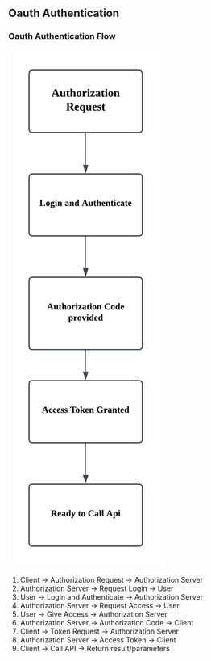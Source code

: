 ## Oauth Authentication

### Oauth Authentication Flow
<img src="pictures/Oauth%20Flow%20chart.png" alt="Flow Chart" style="height=300px;">


1. Client               -> Authorization Request  -> Authorization Server
2. Authorization Server -> Request Login          -> User
3. User                 -> Login and Authenticate -> Authorization Server
4. Authorization Server -> Request Access         -> User
5. User                 -> Give Access            -> Authorization Server
6. Authorization Server -> Authorization Code     -> Client
7. Client               -> Token Request          -> Authorization Server
8. Authorization Server -> Access Token           -> Client
9. Client               -> Call API               -> Return result/parameters
